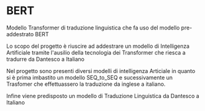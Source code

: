 # BERT

Modello Transformer di traduzione linguistica che fa uso del modello pre-addestrato BERT

Lo scopo del progetto è riuscire ad addestrare un modello di Intelligenza Artificiale tramite l'ausilio della tecnologia dei Transformer che riesca a tradurre da Dantesco a Italiano

Nel progetto sono presenti diversi modelli di intelligenza Articiale in quanto si è prima imbastito un modello SEQ_to_SEQ e sucessivamente un Trasfomer che effettuassero la traduzione da inglese a italiano.

Infine viene predisposto un modello di Traduzione Linguistica da Dantesco a Italiano

